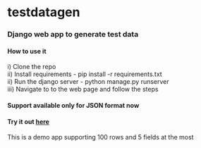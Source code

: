 # testdatagen

### Django web app to generate test data

#### How to use it
i) Clone the repo  
ii) Install requirements - pip install -r requirements.txt  
ii) Run the django server - python manage.py runserver  
iii) Navigate to to the web page and follow the steps

#### Support available only for JSON format now

#### Try it out [here](https://testdatagen.herokuapp.com/json/) 
This is a demo app supporting 100 rows and 5 fields at the most
